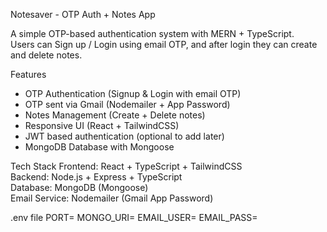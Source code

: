  Notesaver - OTP Auth + Notes App

A simple OTP-based authentication system with MERN + TypeScript.  
Users can Sign up / Login using email OTP, and after login they can create and delete notes.  

 Features
-  OTP Authentication (Signup & Login with email OTP)  
-  OTP sent via Gmail (Nodemailer + App Password)  
-  Notes Management (Create + Delete notes)  
-  Responsive UI (React + TailwindCSS)  
-  JWT based authentication (optional to add later)  
-  MongoDB Database with Mongoose  

 Tech Stack
Frontend: React + TypeScript + TailwindCSS  
Backend: Node.js + Express + TypeScript  
Database: MongoDB (Mongoose)  
Email Service: Nodemailer (Gmail App Password)  

.env file
PORT=
MONGO_URI=
EMAIL_USER=
EMAIL_PASS=
